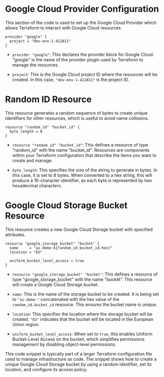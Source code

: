 # Google Cloud Provider Configuration

This section of the code is used to set up the Google Cloud Provider which allows Terraform to interact with Google Cloud resources.

```hcl
provider "google" {
  project = "dev-env-1-412811"
}
```

- `provider "google"`: This declares the provider block for Google Cloud. "google" is the name of the provider plugin used by Terraform to manage the resources.

- `project`: This is the Google Cloud project ID where the resources will be created. In this case, `"dev-env-1-412811"` is the project ID.

# Random ID Resource

This resource generates a random sequence of bytes to create unique identifiers for other resources, which is useful to avoid name collisions.

```hcl
resource "random_id" "bucket_id" {
  byte_length = 8
}
```

- `resource "random_id" "bucket_id"`: This defines a resource of type "random_id" with the name "bucket_id". Resources are components within your Terraform configuration that describe the items you want to create and manage.

- `byte_length`: This specifies the size of the string to generate in bytes. In this case, it is set to 8 bytes. When converted to a hex string, this will produce a 16-character identifier, as each byte is represented by two hexadecimal characters.

# Google Cloud Storage Bucket Resource

This resource creates a new Google Cloud Storage bucket with specified attributes. 

```hcl
resource "google_storage_bucket" "bucket" {
  name     = "ai-demo-${random_id.bucket_id.hex}"
  location = "EU"

  uniform_bucket_level_access = true
}
```

- `resource "google_storage_bucket" "bucket"`: This defines a resource of type "google_storage_bucket" with the name "bucket". This resource will create a Google Cloud Storage bucket.

- `name`: This is the name of the storage bucket to be created. It is being set to `"ai-demo-"` concatenated with the hex value of the `random_id.bucket_id` resource. This ensures the bucket name is unique.

- `location`: This specifies the location where the storage bucket will be created. `"EU"` indicates that the bucket will be located in the European Union region.

- `uniform_bucket_level_access`: When set to `true`, this enables Uniform Bucket-Level Access on the bucket, which simplifies permissions management by disabling object-level permissions.

This code snippet is typically part of a larger Terraform configuration file used to manage infrastructure as code. The snippet shows how to create a unique Google Cloud Storage bucket by using a random identifier, set its location, and configure its access policy.